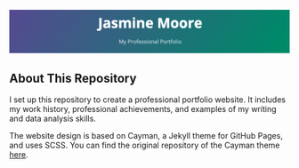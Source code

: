 ![Thumbnail](jmportfolio.png)

## About This Repository

I set up this repository to create a professional portfolio website. It includes my work history, professional achievements, and examples of my writing and data analysis skills.

The website design is based on Cayman, a Jekyll theme for GitHub Pages, and uses SCSS. You can find the original repository of the Cayman theme [here](https://github.com/pages-themes/cayman).

